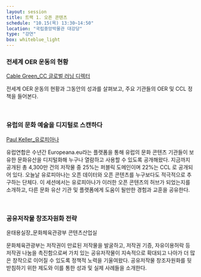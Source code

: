 ```yaml
---
layout: session
title: 트랙 1. 오픈 콘텐츠
schedule: "10.15(목) 13:30~14:50"
location: "국립중앙박물관 대강당"
type: "강연"
box: whiteblue_light
---
```


### 전세계 OER 운동의 현황

[Cable Green_CC 글로벌 러닝 디렉터](/speakers.html#speaker2)

전세계 OER 운동의 현황과 그동안의 성과를 살펴보고, 주요 기관들의 OER 및 CCL 정책을 들어본다.

<br/>


### 유럽의 문화 예술을 디지털로 스캔하다

[Paul Keller_유로피아나](/speakers.html#speaker3)

유럽연합은 수년간 Europeana.eu라는 플랫폼을 통해 유럽의 문화 콘텐츠 기관들이 보유한 문화유산을 디지털화해 누구나 열람하고 사용할 수 있도록 공개해왔다. 지금까지 공개된 총 4,300만 건의 저작물 중 25%는 퍼블릭 도메인이며 22%는 CCL 로 공개되어 있다. 오늘날 유로피아나는 오픈 데이터와 오픈 콘텐츠를 누구보다도 적극적으로 추구하는 단체다. 이 세션에서는 유로피아나가 이러한 오픈 콘텐츠의 허브가 되었는지를 소개하고, 다른 문화 유산 기관 및 플랫폼에게 도움이 될만한 경험과 교훈을 공유한다.

<br/>


### 공유저작물 창조자원화 전략

윤태용실장_문화체육관광부 콘텐츠산업실

문화체육관광부는 저작권이 만료된 저작물을 발굴하고, 저작권 기증, 자유이용허락 등 저작권 나눔을 촉진함으로써 가치 있는 공유저작물이 지속적으로 확대되고 나아가 더 많은 창작으로 이어질 수 있도록 정책적 노력을 기울여왔다. 공유저작물 창조자원화를 뒷받침하기 위한 제도와 이를 통한 성과 및 실제 사례들을 소개한다. 
